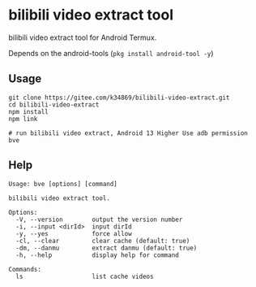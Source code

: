 # bilibili video extract tool

bilibili video extract tool for Android Termux.

Depends on the android-tools (`pkg install android-tool -y`)

## Usage

```shell
git clone https://gitee.com/k34869/bilibili-video-extract.git
cd bilibili-video-extract
npm install
npm link

# run bilibili video extract, Android 13 Higher Use adb permission
bve
```

## Help

```
Usage: bve [options] [command]

bilibili video extract tool.

Options:
  -V, --version        output the version number
  -i, --input <dirId>  input dirId
  -y, --yes            force allow
  -cl, --clear         clear cache (default: true)
  -dm, --danmu         extract danmu (default: true)
  -h, --help           display help for command

Commands:
  ls                   list cache videos
```